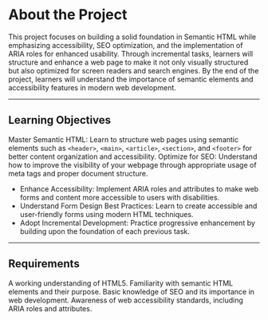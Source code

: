 # About the Project
This project focuses on building a solid foundation in Semantic HTML while emphasizing accessibility, SEO optimization, and the implementation of ARIA roles for enhanced usability. Through incremental tasks, learners will structure and enhance a web page to make it not only visually structured but also optimized for screen readers and search engines. By the end of the project, learners will understand the importance of semantic elements and accessibility features in modern web development.

---

## Learning Objectives
Master Semantic HTML: Learn to structure web pages using semantic elements such as `<header>`, `<main>`, `<article>`, `<section>`, and `<footer>` for better content organization and accessibility.
Optimize for SEO: Understand how to improve the visibility of your webpage through appropriate usage of meta tags and proper document structure.
* Enhance Accessibility: Implement ARIA roles and attributes to make web forms and content more accessible to users with disabilities.
* Understand Form Design Best Practices: Learn to create accessible and user-friendly forms using modern HTML techniques.
* Adopt Incremental Development: Practice progressive enhancement by building upon the foundation of each previous task.

---

## Requirements
A working understanding of HTML5.
Familiarity with semantic HTML elements and their purpose.
Basic knowledge of SEO and its importance in web development.
Awareness of web accessibility standards, including ARIA roles and attributes.